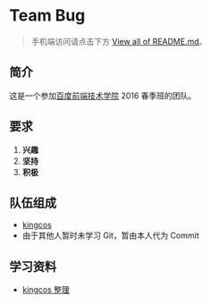 # Team Bug

> 手机端访问请点击下方 [View all of README.md](README.md)。

## 简介

这是一个参加[百度前端技术学院](http://ife.baidu.com) 2016 春季班的团队。

## 要求

1. **兴趣**
2. **坚持**
3. **积极**

## 队伍组成

- [kingcos](http://maimieng.com)
- 由于其他人暂时未学习 Git，暂由本人代为 Commit

## 学习资料

- [kingcos 整理](study_resources.md)
